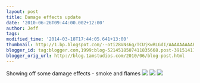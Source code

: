```yaml
---
layout: post
title: Damage effects update
date: '2010-06-26T09:44:00.002+12:00'
author: Jeff
tags: 
modified_time: '2014-03-18T17:44:05.641+13:00'
thumbnail: http://1.bp.blogspot.com/--oti28VNs6g/TCUjKwRLGdI/AAAAAAAAAEQ/mzEekvV3ThU/s72-c/ndump041.jpg
blogger_id: tag:blogger.com,1999:blog-5214518507411835668.post-391514110675191079
blogger_orig_url: http://blog.1amstudios.com/2010/06/blog-post.html
---
```

Showing off some damage effects - smoke and flames
![](http://1.bp.blogspot.com/--oti28VNs6g/TCUjKwRLGdI/AAAAAAAAAEQ/mzEekvV3ThU/s1600/ndump041.jpg)
![](http://3.bp.blogspot.com/-AQVmOHd8tY8/TCUiHDbxKnI/AAAAAAAAAEI/iamTdhT07mU/s1600/ndump036.jpg)
![](http://3.bp.blogspot.com/-RkDwbLE9PIA/TCJ-SyRaJFI/AAAAAAAAADw/l1Wb0nAIV-I/s1600/ndump016.jpg)